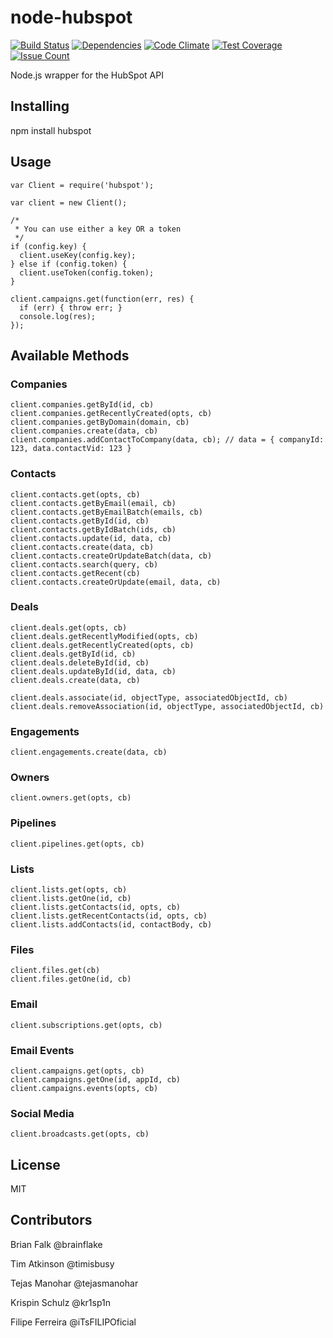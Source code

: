 # node-hubspot
[![Build Status](https://api.travis-ci.org/brainflake/node-hubspot.svg)](https://travis-ci.org/brainflake/node-hubspot)
[![Dependencies](https://david-dm.org/brainflake/node-hubspot.svg)](https://david-dm.org/brainflake/node-hubspot)
[![Code Climate](https://codeclimate.com/github/brainflake/node-hubspot/badges/gpa.svg)](https://codeclimate.com/github/brainflake/node-hubspot)
[![Test Coverage](https://codeclimate.com/github/brainflake/node-hubspot/badges/coverage.svg)](https://codeclimate.com/github/brainflake/node-hubspot/coverage)
[![Issue Count](https://codeclimate.com/github/brainflake/node-hubspot/badges/issue_count.svg)](https://codeclimate.com/github/brainflake/node-hubspot)

Node.js wrapper for the HubSpot API

## Installing

npm install hubspot

## Usage

    var Client = require('hubspot');

    var client = new Client();

    /*
     * You can use either a key OR a token
     */
    if (config.key) {
      client.useKey(config.key);
    } else if (config.token) {
      client.useToken(config.token);
    }

    client.campaigns.get(function(err, res) {
      if (err) { throw err; }
      console.log(res);
    });

## Available Methods

### Companies

    client.companies.getById(id, cb)
    client.companies.getRecentlyCreated(opts, cb)
    client.companies.getByDomain(domain, cb)
    client.companies.create(data, cb)
    client.companies.addContactToCompany(data, cb); // data = { companyId: 123, data.contactVid: 123 }

### Contacts

    client.contacts.get(opts, cb)
    client.contacts.getByEmail(email, cb)
    client.contacts.getByEmailBatch(emails, cb)
    client.contacts.getById(id, cb)
    client.contacts.getByIdBatch(ids, cb)
    client.contacts.update(id, data, cb)
    client.contacts.create(data, cb)
    client.contacts.createOrUpdateBatch(data, cb)
    client.contacts.search(query, cb)
    client.contacts.getRecent(cb)
    client.contacts.createOrUpdate(email, data, cb)

### Deals

    client.deals.get(opts, cb)
    client.deals.getRecentlyModified(opts, cb)
    client.deals.getRecentlyCreated(opts, cb)
    client.deals.getById(id, cb)
    client.deals.deleteById(id, cb)
    client.deals.updateById(id, data, cb)
    client.deals.create(data, cb)

    client.deals.associate(id, objectType, associatedObjectId, cb)
    client.deals.removeAssociation(id, objectType, associatedObjectId, cb)

### Engagements

    client.engagements.create(data, cb)

### Owners

    client.owners.get(opts, cb)

### Pipelines

    client.pipelines.get(opts, cb)

### Lists

    client.lists.get(opts, cb)
    client.lists.getOne(id, cb)
    client.lists.getContacts(id, opts, cb)
    client.lists.getRecentContacts(id, opts, cb)
    client.lists.addContacts(id, contactBody, cb)

### Files

    client.files.get(cb)
    client.files.getOne(id, cb)

### Email

    client.subscriptions.get(opts, cb)

### Email Events

    client.campaigns.get(opts, cb)
    client.campaigns.getOne(id, appId, cb)
    client.campaigns.events(opts, cb)

### Social Media

    client.broadcasts.get(opts, cb)

## License

MIT

## Contributors

Brian Falk @brainflake

Tim Atkinson @timisbusy

Tejas Manohar @tejasmanohar

Krispin Schulz @kr1sp1n

Filipe Ferreira @iTsFILIPOficial
